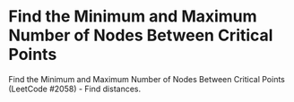 # Find the Minimum and Maximum Number of Nodes Between Critical Points

Find the Minimum and Maximum Number of Nodes Between Critical Points (LeetCode #2058) - Find distances.

